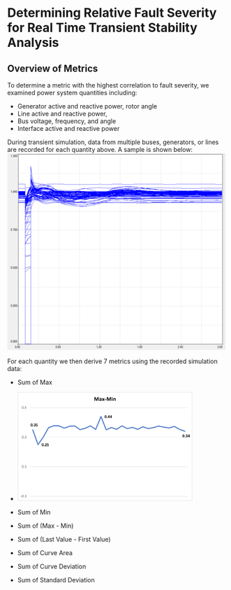 # Determining Relative Fault Severity for Real Time Transient Stability Analysis
## Overview of Metrics

To determine a metric with the highest correlation to fault severity, we examined power system quantities including:
*	Generator active and reactive power, rotor angle
*	Line active and reactive power,
*	Bus voltage, frequency, and angle
*	Interface active and reactive power

During transient simulation, data from multiple buses, generators, or lines are recorded for each quantity above. A sample is shown below:
<img src="https://github.com/VictorAderinto/IEEE_Paper/blob/main/Quantity%20Measurement.png" alt="Bus Voltage Simulation Data" width="500"/>

For each quantity we then derive 7 metrics using the recorded simulation data:
* Sum of Max
* 
  <img src="https://github.com/VictorAderinto/IEEE_Paper/blob/main/Sample%20Measurements.png" width="400"/>
  
* Sum of Min
* Sum of (Max - Min)
* Sum of (Last Value - First Value)
* Sum of Curve Area
* Sum of Curve Deviation
* Sum of Standard Deviation
